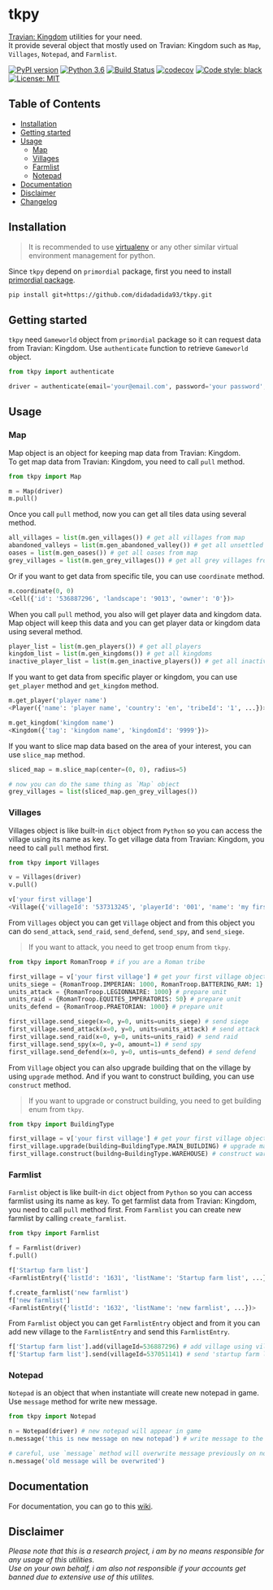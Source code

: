 # tkpy

[Travian: Kingdom](https://www.kingdoms.com) utilities for your need.  
It provide several object that mostly used on Travian: Kingdom such as `Map`, `Villages`, `Notepad`, and `Farmlist`.  

[![PyPI version](https://badge.fury.io/py/tkpy.svg)](https://pypi.org/project/tkpy/) [![Python 3.6](https://img.shields.io/badge/python-3.6+-blue.svg)](https://www.python.org/downloads/release/python-367/) [![Build Status](https://travis-ci.org/didadadida93/tkpy.svg?branch=master)](https://travis-ci.org/didadadida93/tkpy) [![codecov](https://codecov.io/gh/didadadida93/tkpy/branch/master/graph/badge.svg)](https://codecov.io/gh/didadadida93/tkpy) [![Code style: black](https://img.shields.io/badge/code%20style-black-000000.svg)](https://github.com/psf/black) [![License: MIT](https://img.shields.io/badge/License-MIT-brightgreen.svg)](https://opensource.org/licenses/MIT)

## Table of Contents
* [Installation](https://github.com/didadadida93/tkpy#installation)
* [Getting started](https://github.com/didadadida93/tkpy#getting-started)
* [Usage](https://github.com/didadadida93/tkpy#usage)
    * [Map](https://github.com/didadadida93/tkpy#map)
    * [Villages](https://github.com/didadadida93/tkpy#villages)
    * [Farmlist](https://github.com/didadadida93/tkpy#farmlist)
    * [Notepad](https://github.com/didadadida93/tkpy#notepad)
* [Documentation](https://github.com/didadadida93/tkpy#documentation)
* [Disclaimer](https://github.com/didadadida93/tkpy#disclaimer)
* [Changelog](https://github.com/didadadida93/tkpy/blob/master/CHANGELOG.md)

## Installation

>It is recommended to use [virtualenv](https://docs.python-guide.org/dev/virtualenvs/) or any other similar virtual environment management for python.

Since `tkpy` depend on `primordial` package, first you need to install [primordial package](https://github.com/didadadida93/primordial).

```sh
pip install git+https://github.com/didadadida93/tkpy.git
```

## Getting started

`tkpy` need `Gameworld` object from `primordial` package so it can request data from Travian: Kingdom. Use `authenticate` function to retrieve `Gameworld` object.  

```python
from tkpy import authenticate

driver = authenticate(email='your@email.com', password='your password', gameworld='com12')
```  

## Usage
### Map

Map object is an object for keeping map data from Travian: Kingdom.  
To get map data from Travian: Kingdom, you need to call `pull` method.

```python
from tkpy import Map

m = Map(driver)
m.pull()
```

Once you call `pull` method, now you can get all tiles data using several method.

```python
all_villages = list(m.gen_villages()) # get all villages from map
abandoned_valleys = list(m.gen_abandoned_valley()) # get all unsettled tiles from map
oases = list(m.gen_oases()) # get all oases from map
grey_villages = list(m.gen_grey_villages()) # get all grey villages from map
```

Or if you want to get data from specific tile, you can use `coordinate` method.

```python
m.coordinate(0, 0)
<Cell({'id': '536887296', 'landscape': '9013', 'owner': '0'})>
```

When you call `pull` method, you also will get player data and kingdom data. Map object will keep this data and you can get player data or kingdom data using several method.

```python
player_list = list(m.gen_players()) # get all players
kingdom_list = list(m.gen_kingdoms()) # get all kingdoms
inactive_player_list = list(m.gen_inactive_players()) # get all inactive players
```

If you want to get data from specific player or kingdom, you can use `get_player` method and `get_kingdom` method.

```python
m.get_player('player name')
<Player({'name': 'player name', 'country': 'en', 'tribeId': '1', ...})>

m.get_kingdom('kingdom name')
<Kingdom({'tag': 'kingdom name', 'kingdomId': '9999'})>
```

If you want to slice map data based on the area of your interest, you can use `slice_map` method.
```python
sliced_map = m.slice_map(center=(0, 0), radius=5)

# now you can do the same thing as `Map` object
grey_villages = list(sliced_map.gen_grey_villages())
```

### Villages
Villages object is like built-in `dict` object from `Python` so you can access the village using its name as key. To get village data from Travian: Kingdom, you need to call `pull` method first.

```python
from tkpy import Villages

v = Villages(driver)
v.pull()

v['your first village']
<Village({'villageId': '537313245', 'playerId': '001', 'name': 'my first village',...})>
```

From `Villages` object you can get `Village` object and from this object you can do `send_attack`, `send_raid`, `send_defend`, `send_spy`, and `send_siege`.

> If you want to attack, you need to get troop enum from `tkpy`.

```python
from tkpy import RomanTroop # if you are a Roman tribe

first_village = v['your first village'] # get your first village object
units_siege = {RomanTroop.IMPERIAN: 1000, RomanTroop.BATTERING_RAM: 1} # prepare unit
units_attack = {RomanTroop.LEGIONNAIRE: 1000} # prepare unit
units_raid = {RomanTroop.EQUITES_IMPERATORIS: 50} # prepare unit
units_defend = {RomanTroop.PRAETORIAN: 1000} # prepare unit

first_village.send_siege(x=0, y=0, units=units_siege) # send siege
first_village.send_attack(x=0, y=0, units=units_attack) # send attack
first_village.send_raid(x=0, y=0, units=units_raid) # send raid
first_village.send_spy(x=0, y=0, amount=1) # send spy
first_village.send_defend(x=0, y=0, untis=unts_defend) # send defend
```

From `Village` object you can also upgrade building that on the village by using `upgrade` method. And if you want to construct building, you can use `construct` method.

> If you want to upgrade or construct building, you need to get building enum from `tkpy`.

```python
from tkpy import BuildingType

first_village = v['your first village'] # get your first village object
first_village.upgrade(building=BuildingType.MAIN_BUILDING) # upgrade main building
first_village.construct(buildng=BuildingType.WAREHOUSE) # construct warehouse
```

### Farmlist
`Farmlist` object is like built-in `dict` object from `Python` so you can access farmlist using its name as key. To get farmlist data from Travian: Kingdom, you need to call `pull` method first. From `Farmlist` you can create new farmlist by calling `create_farmlist`.

```python
from tkpy import Farmlist

f = Farmlist(driver)
f.pull()

f['Startup farm list']
<FarmlistEntry({'listId': '1631', 'listName': 'Startup farm list', ...})>

f.create_farmlist('new farmlist')
f['new farmlist']
<FarmlistEntry({'listId': '1632', 'listName': 'new farmlist', ...})>
```

From `Farmlist` object you can get `FarmlistEntry` object and from it you can add new village to the `FarmlistEntry`  and send this `FarmlistEntry`.

```python
f['Startup farm list'].add(villageId=536887296) # add village using village id to 'Startup farm list'
f['Startup farm list'].send(villageId=537051141) # send 'startup farm list' from village using village id
```

### Notepad
`Notepad` is an object that when instantiate will create new notepad in game. Use `message` method for write new message.

```python
from tkpy import Notepad

n = Notepad(driver) # new notepad will appear in game
n.message('this is new message on new notepad') # write message to the notepad

# careful, use `message` method will overwrite message previously on notepad
n.message('old message will be overwrited')
```

## Documentation
For documentation, you can go to this [wiki](https://github.com/didadadida93/tkpy/wiki).

## Disclaimer
_Please note that this is a research project, i am by no means responsible for any usage of this utilities._  
_Use on your own behalf, i am also not responsible if your accounts get banned due to extensive use of this utilites._
